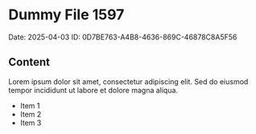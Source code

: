 # Dummy File 1597

Date: 2025-04-03
ID: 0D7BE763-A4B8-4636-869C-46878C8A5F56

## Content

Lorem ipsum dolor sit amet, consectetur adipiscing elit.
Sed do eiusmod tempor incididunt ut labore et dolore magna aliqua.

* Item 1
* Item 2
* Item 3
